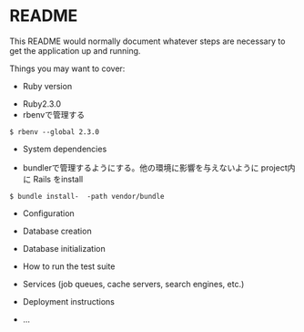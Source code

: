 # README

This README would normally document whatever steps are necessary to get the
application up and running.

Things you may want to cover:

* Ruby version
- Ruby2.3.0
- rbenvで管理する
```
$ rbenv --global 2.3.0
```
* System dependencies
- bundlerで管理するようにする。他の環境に影響を与えないように
  project内に Rails をinstall
```
$ bundle install-  -path vendor/bundle
```  
* Configuration

* Database creation

* Database initialization

* How to run the test suite

* Services (job queues, cache servers, search engines, etc.)

* Deployment instructions

* ...
